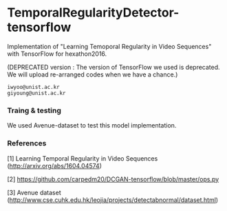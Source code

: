 # TemporalRegularityDetector-tensorflow
Implementation of "Learning Temoporal Regularity in Video Sequences" with TensorFlow for hexathon2016.

(DEPRECATED version : The version of TensorFlow we used is deprecated. We will upload re-arranged codes when we have a chance.)

```
iwyoo@unist.ac.kr
giyoung@unist.ac.kr
```

### Traing & testing
We used Avenue-dataset to test this model implementation.

### References
[1] Learning Temporal Regularity in Video Sequences (http://arxiv.org/abs/1604.04574)

[2] https://github.com/carpedm20/DCGAN-tensorflow/blob/master/ops.py

[3] Avenue dataset (http://www.cse.cuhk.edu.hk/leojia/projects/detectabnormal/dataset.html)
